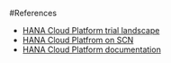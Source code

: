 #References

* [HANA Cloud Platform trial landscape](http://hanatrial.ondemand.com)
* [HANA Cloud Platfrom on SCN](http://scn.sap.com/community/cloud-platform)
* [HANA Cloud Platform documentation](https://help.hana.ondemand.com/help/frameset.htm)

<!-- .slide: data-state="darker3" data-background="images/bg-references.jpg" -->
